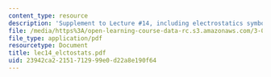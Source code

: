 ```yaml
---
content_type: resource
description: 'Supplement to Lecture #14, including electrostatics symbols and definitions.'
file: /media/https%3A/open-learning-course-data-rc.s3.amazonaws.com/3-052-nanomechanics-of-materials-and-biomaterials-spring-2007/23942ca22151712999e0d22a8e190f64_lec14_elctostats.pdf
file_type: application/pdf
resourcetype: Document
title: lec14_elctostats.pdf
uid: 23942ca2-2151-7129-99e0-d22a8e190f64
---
```

